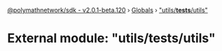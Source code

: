 [@polymathnetwork/sdk - v2.0.1-beta.120](../README.md) › [Globals](../globals.md) › ["utils/**tests**/utils"](_utils___tests___utils_.md)

# External module: "utils/**tests**/utils"
